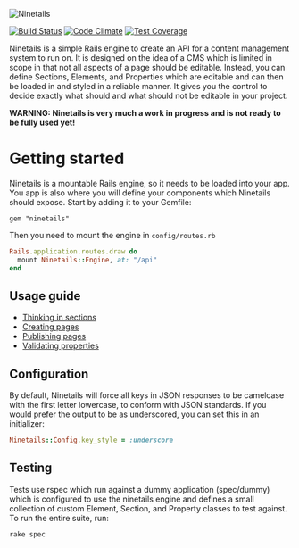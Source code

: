 ![Ninetails](http://i.imgur.com/jv28Kg3.png)

[![Build Status](https://travis-ci.org/iZettle/ninetails.svg)](https://travis-ci.org/iZettle/ninetails)
[![Code Climate](https://codeclimate.com/github/iZettle/ninetails/badges/gpa.svg)](https://codeclimate.com/github/iZettle/ninetails)
[![Test Coverage](https://codeclimate.com/github/iZettle/ninetails/badges/coverage.svg)](https://codeclimate.com/github/iZettle/ninetails/coverage)

Ninetails is a simple Rails engine to create an API for a content management system to run on. It is designed on the idea of a CMS which is limited in scope in that not all aspects of a page should be editable. Instead, you can define Sections, Elements, and Properties which are editable and can then be loaded in and styled in a reliable manner. It gives you the control to decide exactly what should and what should not be editable in your project.

**WARNING: Ninetails is very much a work in progress and is not ready to be fully used yet!**

# Getting started

Ninetails is a mountable Rails engine, so it needs to be loaded into your app. You app is also where you will define your components which Ninetails should expose. Start by adding it to your Gemfile:

```
gem "ninetails"
```

Then you need to mount the engine in `config/routes.rb`

```ruby
Rails.application.routes.draw do
  mount Ninetails::Engine, at: "/api"
end
```

## Usage guide

* [Thinking in sections](https://github.com/iZettle/ninetails/wiki/Thinking-in-sections)
* [Creating pages](https://github.com/iZettle/ninetails/wiki/Creating-pages)
* [Publishing pages](https://github.com/iZettle/ninetails/wiki/Publishing-pages)
* [Validating properties](https://github.com/iZettle/ninetails/wiki/Validating-properties)

## Configuration

By default, Ninetails will force all keys in JSON responses to be camelcase with the first letter lowercase, to conform with JSON standards. If you would prefer the output to be as underscored, you can set this in an initializer:

```ruby
Ninetails::Config.key_style = :underscore
```

## Testing

Tests use rspec which run against a dummy application (spec/dummy) which is configured to use the ninetails engine and defines a small collection of custom Element, Section, and Property classes to test against. To run the entire suite, run:

    rake spec
